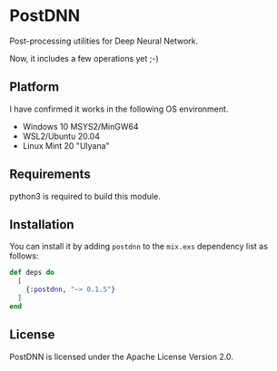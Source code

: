 # PostDNN
Post-processing utilities for Deep Neural Network.

Now, it includes a few operations yet ;-)

## Platform
I have confirmed it works in the following OS environment.

- Windows 10 MSYS2/MinGW64
- WSL2/Ubuntu 20.04
- Linux Mint 20 "Ulyana"

## Requirements
python3 is required to build this module.

## Installation
You can install it by adding `postdnn` to the `mix.exs` dependency list as follows:

```elixir
def deps do
  [
    {:postdnn, "~> 0.1.5"}
  ]
end
```

## License
PostDNN is licensed under the Apache License Version 2.0.
